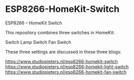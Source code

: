 # ESP8266-HomeKit-Switch
ESP8266 – HomeKit Switch

This repository combines three switches in HomeKit:

Switch
Lamp Switch
Fan Switch

These three settings are discussed in these three blogs:

https://www.studiopieters.nl/esp8266-homekit-switch
https://www.studiopieters.nl/esp8266-homekit-light-switch
https://www.studiopieters.nl/esp8266-homekit-fan-switch
